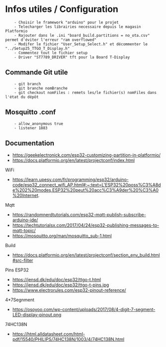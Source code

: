 # Infos utiles / Configuration
        - Choisir le framework "arduino" pour le projet
        - Telecharger les librairies necessaire depuis le magasin Platformio
        - Rajouter dans le .ini "board_build.partitions = no_ota.csv" permet d'éviter l'erreur "ram overflowed"
        - Modifer le fichier "User_Setup_Select.h" et décommenter le "../Setup25_TTGO_T_Display.h"
        - Commentez tout le fichier setup
        - Driver "ST7789_DRIVER" tft pour la Board T-Display
        

## Commande Git utile
        - git branch
        - git branche nomBranche
        - git checkout nomFiles : remets les/le fichier(s) nomFiles dans l'état du dépôt

## Mosquitto .conf
        - allow_anonymous true
        - listener 1883

## Documentation
- https://geekelectronick.com/esp32-customizing-partition-in-platformio/
- https://docs.platformio.org/en/latest/projectconf/index.html

WiFi 
- https://learn.upesy.com/fr/programming/esp32/arduino-code/esp32_connect_wifi_AP.html#:~:text=L'ESP32%20poss%C3%A8de%202%20modes,ESP32%20peut%20acc%C3%A9der%20%C3%A0%20Internet.

Mqtt
 - https://randomnerdtutorials.com/esp32-mqtt-publish-subscribe-arduino-ide/
 - https://techtutorialsx.com/2017/04/24/esp32-publishing-messages-to-mqtt-topic/
 - https://mosquitto.org/man/mosquitto_sub-1.html

Build
- https://docs.platformio.org/en/latest/projectconf/section_env_build.html#src-filter

Pins ESP32
 - https://jensd.dk/edu/doc/esp32/ttgo-t.html
 - https://jensd.dk/edu/doc/esp32/ttgo-t-pins.jpg
 - https://www.electrorules.com/esp32-pinout-reference/

4*7Segnment
 - https://osoyoo.com/wp-content/uploads/2017/08/4-digit-7-segment-LED-display-pinout.png

74HC138N
 - https://html.alldatasheet.com/html-pdf/15540/PHILIPS/74HC138N/1003/4/74HC138N.html